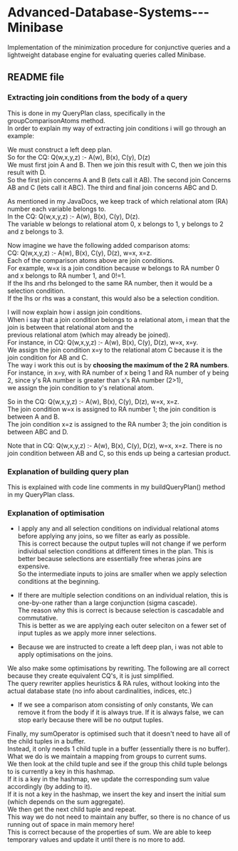 # Advanced-Database-Systems---Minibase
Implementation of the minimization procedure for conjunctive queries and a lightweight database engine for evaluating queries called Minibase.

## README file

### Extracting join conditions from the body of a query 
This is done in my QueryPlan class, specifically in the groupComparisonAtoms method.  
In order to explain my way of extracting join conditions i will go through an example:  

We must construct a left deep plan.  
So for the CQ: Q(w,x,y,z) :- A(w), B(x), C(y), D(z)  
We must first join A and B. Then we join this result with C, then we join this result with D.  
So the first join concerns A and B (lets call it AB). The second join Concerns AB and C (lets call it ABC). The third and final join concerns ABC and D.  

As mentioned in my JavaDocs, we keep track of which relational atom (RA) number each variable belongs to.  
In the CQ: Q(w,x,y,z) :- A(w), B(x), C(y), D(z).  
The variable w belongs to relational atom 0, x belongs to 1, y belongs to 2 and z belongs to 3.  

Now imagine we have the following added comparison atoms:  
CQ: Q(w,x,y,z) :- A(w), B(x), C(y), D(z), w=x, x=z.  
Each of the comparison atoms above are join conditions.  
For example, w=x is a join condition because w belongs to RA number 0 and x belongs to RA number 1, and 0!=1.  
If the lhs and rhs belonged to the same RA number, then it would be a selection condition.  
If the lhs or rhs was a constant, this would also be a selection condition.  

I will now explain how i assign join conditions.  
When i say that a join condition belongs to a relational atom, i mean that the join is between that relational atom and the   
previous relational atom (which may already be joined).  
For instance, in CQ: Q(w,x,y,z) :- A(w), B(x), C(y), D(z), w=x, x=y.  
We assign the join condition x=y to the relational atom C because it is the join condition for AB and C.  
The way i work this out is by **choosing the maximum of the 2 RA numbers**.  
For instance, in x=y, with RA number of x being 1 and RA number of y being 2, since y's RA number is greater than x's RA number (2>1),  
we assign the join condition to y's relational atom.  

So in the CQ: Q(w,x,y,z) :- A(w), B(x), C(y), D(z), w=x, x=z.  
The join condition w=x is assigned to RA number 1; the join condition is between A and B.  
The join condition x=z is assigned to the RA number 3; the join condition is between ABC and D.  

Note that in CQ: Q(w,x,y,z) :- A(w), B(x), C(y), D(z), w=x, x=z. There is no join condition between AB and C, so this ends up being a cartesian product.  

### Explanation of building query plan  

This is explained with code line comments in my buildQueryPlan() method in my QueryPlan class.  

### Explanation of optimisation

* I apply any and all selection conditions on individual relational atoms before applying any joins, so we filter as early as possible.  
This is correct because the output tuples will not change if we perform individual selection conditions at different times in the plan.
This is better because selections are essentially free wheras joins are expensive.  
So the intermediate inputs to joins are smaller when we apply selection conditions at the beginning.  

* If there are multiple selection conditions on an individual relation, this is one-by-one rather than a large conjunction (sigma cascade).  
The reason why this is correct is because selection is cascadable and commutative.  
This is better as we are applying each outer seleciton on a fewer set of input tuples as we apply more inner selections.  

* Because we are instructed to create a left deep plan, i was not able to apply optimisations on the joins.  

We also make some optimisations by rewriting. The following are all correct because they create equivalent CQ's, it is just simplified.  
The query rewriter applies heuristics & RA rules, without looking into the actual database state (no info about cardinalities, indices, etc.)  

* If we see a comparison atom consisting of only constants, We can remove it from the body if it is always true. If it is always false, we can stop early because there will be no output tuples.  

Finally, my sumOperator is optimised such that it doesn't need to have all of the child tuples in a buffer.  
Instead, it only needs 1 child tuple in a buffer (essentially there is no buffer).  
What we do is we maintain a mapping from groups to current sums.  
We then look at the child tuple and see if the group this child tuple belongs to is currently a key in this hashmap.  
If it is a key in the hashmap, we update the corresponding sum value accordingly (by adding to it).  
If it is not a key in the hashmap, we insert the key and insert the initial sum (which depends on the sum aggregate).  
We then get the next child tuple and repeat.  
This way we do not need to maintain any buffer, so there is no chance of us running out of space in main memory here!  
This is correct because of the properties of sum. We are able to keep temporary values and update it until there is no more to add.  
